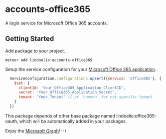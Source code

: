 # accounts-office365

A login service for Microsoft Office 365 accounts.

## Getting Started

Add package to your project.
```shellscript
meteor add lindoelio:accounts-office365
```

Setup the service configuration for your [Microsoft Office 365 application](https://apps.dev.microsoft.com).
```javascript
  ServiceConfiguration.configurations.upsert({service: 'office365'}, {
    $set: {
      clientId: 'Your_Office365_Application_ClientID',
      secret: 'Your_Office365_Application_Secret',
      tenant: 'Your_Tenant' // or 'common' for not specific tenant
    }
  })
```

This package depends of other base package named lindoelio:office365-oauth, which will be automatically added in your packages.

Enjoy the [Microsoft Graph](https://developer.microsoft.com/en-us/graph/docs/concepts/overview)! :-)